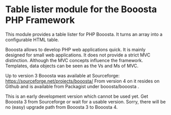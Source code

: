 # Table lister module for the Booosta PHP Framework

This module provides a table lister for PHP Booosta. It turns an array into a configurable HTML table.

Booosta allows to develop PHP web applications quick. It is mainly designed for small web applications.
It does not provide a strict MVC distinction. Although the MVC concepts influence the framework. Templates,
data objects can be seen as the Vs and Ms of MVC.

Up to version 3 Booosta was available at Sourceforge: https://sourceforge.net/projects/booosta/ From version
4 on it resides on Github and is available from Packagist under booosta/booosta .

This is an early development version which cannot be used yet. Get Booosta 3 from Sourceforge or wait for
a usable version. Sorry, there will be no (easy) upgrade path from Booosta 3 to Booosta 4.


